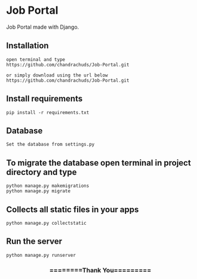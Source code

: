# Job Portal
Job Portal made with Django.    


## Installation 

```
open terminal and type
https://github.com/chandrachuds/Job-Portal.git

or simply download using the url below
https://github.com/chandrachuds/Job-Portal.git
```

## Install requirements

```
pip install -r requirements.txt
```
## Database

```
Set the database from settings.py
```

## To migrate the database open terminal in project directory and type
```
python manage.py makemigrations
python manage.py migrate
```

## Collects all static files in your apps

```
python manage.py collectstatic
```

## Run the server
```
python manage.py runserver
```

<div align="center">
    <h3>========Thank You=========</h3>
</div>

